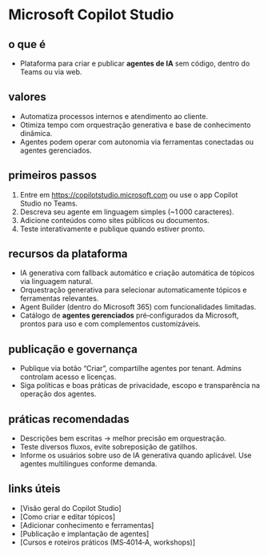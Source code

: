 # Microsoft Copilot Studio

## o que é
- Plataforma para criar e publicar **agentes de IA** sem código, dentro do Teams ou via web.

## valores
- Automatiza processos internos e atendimento ao cliente.
- Otimiza tempo com orquestração generativa e base de conhecimento dinâmica.
- Agentes podem operar com autonomia via ferramentas conectadas ou agentes gerenciados.

## primeiros passos
1. Entre em https://copilotstudio.microsoft.com ou use o app Copilot Studio no Teams.
2. Descreva seu agente em linguagem simples (~1 000 caracteres).
3. Adicione conteúdos como sites públicos ou documentos.
4. Teste interativamente e publique quando estiver pronto.

## recursos da plataforma
- IA generativa com fallback automático e criação automática de tópicos via linguagem natural.
- Orquestração generativa para selecionar automaticamente tópicos e ferramentas relevantes.
- Agent Builder (dentro do Microsoft 365) com funcionalidades limitadas.
- Catálogo de **agentes gerenciados** pré‑configurados da Microsoft, prontos para uso e com complementos customizáveis.

## publicação e governança
- Publique via botão “Criar”, compartilhe agentes por tenant. Admins controlam acesso e licenças.
- Siga políticas e boas práticas de privacidade, escopo e transparência na operação dos agentes.

## práticas recomendadas
- Descrições bem escritas → melhor precisão em orquestração.
- Teste diversos fluxos, evite sobreposição de gatilhos.
- Informe os usuários sobre uso de IA generativa quando aplicável. Use agentes multilíngues conforme demanda.

## links úteis
- [Visão geral do Copilot Studio]  
- [Como criar e editar tópicos]  
- [Adicionar conhecimento e ferramentas]  
- [Publicação e implantação de agentes]  
- [Cursos e roteiros práticos (MS‑4014‑A, workshops)]
